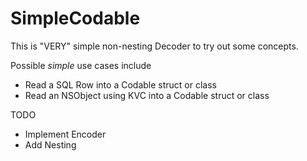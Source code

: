 # SimpleCodable

This is "VERY" simple non-nesting Decoder to try out some concepts.

Possible *simple* use cases include
- Read a SQL Row into a Codable struct or class
- Read an NSObject using KVC into a Codable struct or class

TODO
- Implement Encoder
- Add Nesting


